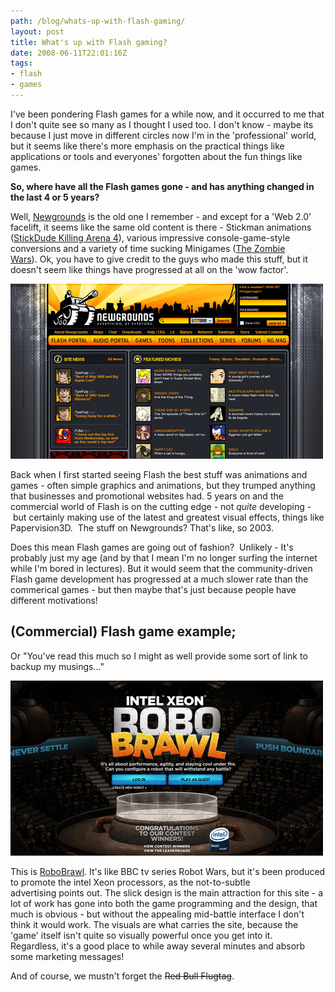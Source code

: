 ```yaml
---
path: /blog/whats-up-with-flash-gaming/
layout: post
title: What's up with Flash gaming?
date: 2008-06-11T22:01:16Z
tags:
- flash
- games
---
```


I've been pondering Flash games for a while now, and it occurred to me that I don't quite see so many as I thought I used too. I don't know - maybe its because I just move in different circles now I'm in the 'professional' world, but it seems like there's more emphasis on the practical things like applications or tools and everyones' forgotten about the fun things like games.

**So, where have all the Flash games gone - and has anything changed in the last 4 or 5 years?**

Well, [Newgrounds](http://www.newgrounds.com/) is the old one I remember - and except for a 'Web 2.0' facelift, it seems like the same old content is there - Stickman animations ([StickDude Killing Arena 4](http://www.newgrounds.com/portal/view/441748)), various impressive console-game-style conversions and a variety of time sucking Minigames ([The Zombie Wars](http://www.newgrounds.com/portal/view/430190)). Ok, you have to give credit to the guys who made this stuff, but it doesn't seem like things have progressed at all on the 'wow factor'.

[![](newgrounds.jpg "newgrounds")](None)

Back when I first started seeing Flash the best stuff was animations and games - often simple graphics and animations, but they trumped anything that businesses and promotional websites had. 5 years on and the commercial world of Flash is on the cutting edge - not _quite_ developing - but certainly making use of the latest and greatest visual effects, things like Papervision3D.  The stuff on Newgrounds? That's like, so 2003.

Does this mean Flash games are going out of fashion?  Unlikely - It's probably just my age (and by that I mean I'm no longer surfing the internet while I'm bored in lectures). But it would seem that the community-driven Flash game development has progressed at a much slower rate than the commerical games - but then maybe that's just because people have different motivations!

## (Commercial) Flash game example;

Or "You've read this much so I might as well provide some sort of link to backup my musings..."

[![](robobrawl.jpg "robobrawl")](None)[](None)

This is [RoboBrawl](http://www.robobrawl.com/). It's like BBC tv series Robot Wars, but it's been produced to promote the intel Xeon processors, as the not-to-subtle advertising points out. The slick design is the main attraction for this site - a lot of work has gone into both the game programming and the design, that much is obvious - but without the appealing mid-battle interface I don't think it would work. The visuals are what carries the site, because the 'game' itself isn't quite so visually powerful once you get into it.  Regardless, it's a good place to while away several minutes and absorb some marketing messages!

And of course, we mustn't forget the ~~Red Bull Flugtag~~.